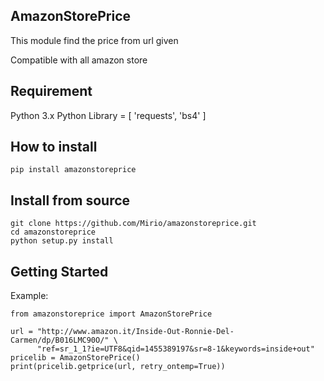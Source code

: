 ## AmazonStorePrice
This module find the price from url given

Compatible with all amazon store

## Requirement
Python 3.x
Python Library = [ 'requests', 'bs4' ]

## How to install
```
pip install amazonstoreprice
```

## Install from source
```
git clone https://github.com/Mirio/amazonstoreprice.git
cd amazonstoreprice
python setup.py install
```

## Getting Started

Example:
```
from amazonstoreprice import AmazonStorePrice

url = "http://www.amazon.it/Inside-Out-Ronnie-Del-Carmen/dp/B016LMC90O/" \
      "ref=sr_1_1?ie=UTF8&qid=1455389197&sr=8-1&keywords=inside+out"
pricelib = AmazonStorePrice()
print(pricelib.getprice(url, retry_ontemp=True))
```
